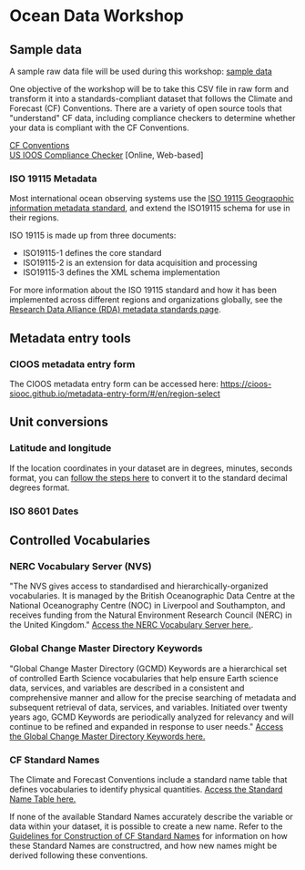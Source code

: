 # Ocean Data Workshop

## Sample data

A sample raw data file will be used during this workshop:
[sample data](sample_data/wsp_wave_buoy_raw.csv)

One objective of the workshop will be to take this CSV file in raw form and transform it into a standards-compliant dataset that follows the Climate and Forecast (CF) Conventions. There are a variety of open source tools that "understand" CF data, including compliance checkers to determine whether your data is compliant with the CF Conventions.

[CF Conventions](https://cfconventions.org)  
[US IOOS Compliance Checker](https://compliance.ioos.us/index.html) [Online, Web-based]


### ISO 19115 Metadata

Most international ocean observing systems use the [ISO 19115 Geograophic information metadata standard](https://www.iso.org/standard/53798.html), and extend the ISO19115 schema for use in their regions. 

ISO 19115 is made up from three documents:
* ISO19115-1 defines the core standard
* ISO19115-2 is an extension for data acquisition and processing
* ISO19115-3 defines the XML schema implementation

For more information about the ISO 19115 standard and how it has been implemented across different regions and organizations globally, see the [Research Data Alliance (RDA) metadata standards page](https://rdamsc.bath.ac.uk/msc/m22).

## Metadata entry tools

### CIOOS metadata entry form

The CIOOS metadata entry form can be accessed here:
https://cioos-siooc.github.io/metadata-entry-form/#/en/region-select

## Unit conversions

### Latitude and longitude

If the location coordinates in your dataset are in degrees, minutes, seconds format, you can [follow the steps here](LAT_LON_CONVERSION.md) to convert it to the standard decimal degrees format.

### ISO 8601 Dates



## Controlled Vocabularies

### NERC Vocabulary Server (NVS)

"The NVS gives access to standardised and hierarchically-organized vocabularies. It is managed by the British Oceanographic Data Centre at the National Oceanography Centre (NOC) in Liverpool and Southampton, and receives funding from the Natural Environment Research Council (NERC) in the United Kingdom." [Access the NERC Vocabulary Server here.](http://vocab.nerc.ac.uk).

### Global Change Master Directory Keywords

"Global Change Master Directory (GCMD) Keywords are a hierarchical set of controlled Earth Science vocabularies that help ensure Earth science data, services, and variables are described in a consistent and comprehensive manner and allow for the precise searching of metadata and subsequent retrieval of data, services, and variables. Initiated over twenty years ago, GCMD Keywords are periodically analyzed for relevancy and will continue to be refined and expanded in response to user needs." [Access the Global Change Master Directory Keywords here.](https://www.earthdata.nasa.gov/learn/find-data/idn/gcmd-keywords)

### CF Standard Names

The Climate and Forecast Conventions include a standard name table that defines vocabularies to identify physical quantities. [Access the Standard Name Table here.](https://cfconventions.org/Data/cf-standard-names/current/build/cf-standard-name-table.html)

If none of the available Standard Names accurately describe the variable or data within your dataset, it is possible to create a new name. Refer to the [Guidelines for Construction of CF Standard Names](http://cfconventions.org/Data/cf-standard-names/docs/guidelines.html) for information on how these Standard Names are constructred, and how new names might be derived following these conventions.
